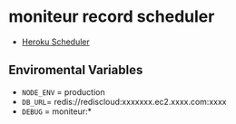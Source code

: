 # moniteur record scheduler

+ [Heroku Scheduler](https://devcenter.heroku.com/articles/scheduler)

## Enviromental Variables

+ `NODE_ENV` = production
+ `DB_URL`= redis://rediscloud:xxxxxxx.ec2.xxxx.com:xxxx
+ `DEBUG` = moniteur:*
